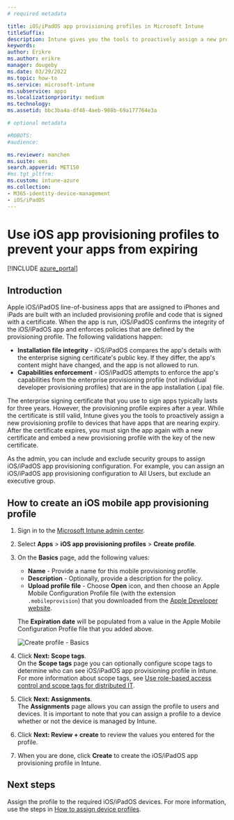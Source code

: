 ```yaml
---
# required metadata

title: iOS/iPadOS app provisioning profiles in Microsoft Intune
titleSuffix:
description: Intune gives you the tools to proactively assign a new provisioning profile to devices that have apps that are nearing expiry.
keywords:
author: Erikre
ms.author: erikre
manager: dougeby
ms.date: 03/29/2022
ms.topic: how-to
ms.service: microsoft-intune
ms.subservice: apps
ms.localizationpriority: medium
ms.technology:
ms.assetid: bbc3ba4a-df48-4aeb-988b-69a177764e3a

# optional metadata

#ROBOTS:
#audience:

ms.reviewer: manchen
ms.suite: ems
search.appverid: MET150
#ms.tgt_pltfrm:
ms.custom: intune-azure
ms.collection:
- M365-identity-device-management
- iOS/iPadOS
---
```


# Use iOS app provisioning profiles to prevent your apps from expiring

[!INCLUDE [azure_portal](../includes/azure_portal.md)]

## Introduction

Apple iOS/iPadOS line-of-business apps that are assigned to iPhones and iPads are built with an included provisioning profile and code that is signed with a certificate. When the app is run, iOS/iPadOS confirms the integrity of the iOS/iPadOS app and enforces policies that are defined by the provisioning profile. The following validations happen:

- **Installation file integrity** - iOS/iPadOS compares the app's details with the enterprise signing certificate's public key. If they differ, the app's content might have changed, and the app is not allowed to run.
- **Capabilities enforcement** - iOS/iPadOS attempts to enforce the app's capabilities from the enterprise provisioning profile (not individual developer provisioning profiles) that are in the app installation (.ipa) file.


The enterprise signing certificate that you use to sign apps typically lasts for three years. However, the provisioning profile expires after a year. While the certificate is still valid, Intune gives you the tools to proactively assign a new provisioning profile to devices that have apps that are nearing expiry.
After the certificate expires, you must sign the app again with a new certificate and embed a new provisioning profile with the key of the new certificate.

As the admin, you can include and exclude security groups to assign iOS/iPadOS app provisioning configuration. For example, you can assign an iOS/iPadOS app provisioning configuration to All Users, but exclude an executive group.

## How to create an iOS mobile app provisioning profile

1. Sign in to the [Microsoft Intune admin center](https://go.microsoft.com/fwlink/?linkid=2109431).
2. Select **Apps** > **iOS app provisioning profiles** > **Create profile**.
3. On the **Basics** page, add the following values:
    - **Name** - Provide a name for this mobile provisioning profile.
    - **Description** - Optionally, provide a description for the policy.
    - **Upload profile file** - Choose **Open** icon, and then choose an Apple Mobile Configuration Profile file (with the extension `.mobileprovision`) that you downloaded from the [Apple Developer website](https://developer.apple.com/).

   The **Expiration date** will be populated from a value in the Apple Mobile Configuration Profile file that you added above.<br>

   <img alt="Create profile - Basics" src="./media/app-provisioning-profile-ios/app-provisioning-profile-ios-01.png">

4. Click **Next: Scope tags**.<br>
   On the **Scope tags** page you can optionally configure scope tags to determine who can see iOS/iPadOS app provisioning profile in Intune. For more information about scope tags, see [Use role-based access control and scope tags for distributed IT](../fundamentals/scope-tags.md).
5. Click **Next: Assignments**.<br>
   The **Assignments** page allows you can assign the profile to users and devices. It is important to note that you can assign a profile to a device whether or not the device is managed by Intune.
6. Click **Next: Review + create** to review the values you entered for the profile.
7. When you are done, click **Create** to create the iOS/iPadOS app provisioning profile in Intune. 

## Next steps

Assign the profile to the required iOS/iPadOS devices. For more information, use the steps in [How to assign device profiles](../configuration/device-profile-assign.md).

